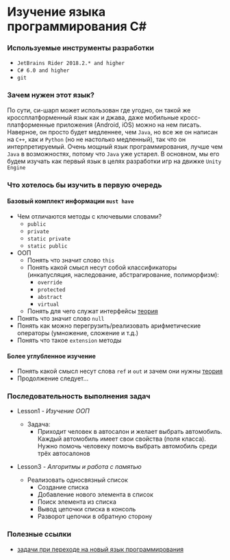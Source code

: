 # Изучение языка программирования C#

### Используемые инструменты разработки

* `JetBrains Rider 2018.2.* and higher`
* `C# 6.0 and higher`
* `git`

### Зачем нужен этот язык?

По сути, си-шарп может использован где угодно, он такой же кроссплатформенный язык как и джава, даже мобильные кросс-платформенные приложения (Android, iOS) можно на нем писать.
Наверное, он просто будет медленнее, чем `Java`, но все же он написан на `C++`, как и `Python` (но не настолько медленный), так что он интерпретируемый.
Очень мощный язык программирования, лучше чем `Java` в возможностях, потому что `Java` уже устарел.
В основном, мы его будем изучать как первый язык в целях разработки игр на движке `Unity Engine`

### Что хотелось бы изучить в первую очередь

#### Базовый комплект информации `must have`

* Чем отличаются методы с ключевыми словами?
  * `public`
  * `private`
  * `static private`
  * `static public`
* ООП
  * Понять что значит слово `this`
  * Понять какой смысл несут собой классификаторы (инкапусляция, наследование, абстрагирование, полиморфизм):
    * `override`
    * `protected`
    * `abstract`
    * `virtual`
  * Понять для чего служат интерфейсы [теория](http://mycsharp.ru/post/36/2013_12_25_interfejsy_v_si-sharp_mnozhestvennoe_nasledovanie.html)
* Понять что значит слово `null`
* Понять как можно перегрузить/реализовать арифметические операторы (умножение, сложение и т.д.)
* Понять что такое `extension` методы

#### Более углубленное изучение

* Понять какой смысл несут слова `ref` и `out` и зачем они нужны [теория](http://mycsharp.ru/post/46/2014_08_26_ssylochnye_tipy_i_tipy_znachenij_v_si-sharp_klyuchevye_slova_ref_i_out.html)
* Продолжение следует...

### Последовательность выполнения задач

* Lesson1 - *Изучение ООП*
  * Задача:
    * Приходит человек в автосалон и желает выбрать автомобиль. Каждый автомобиль имеет свои свойства (поля класса). Нужно помочь человеку помочь выбрать автомобиль среди трёх автосалонов
    
    
* Lesson3 - *Алгоритмы и работа с памятью*
  * Реализовать односвязный список
    * Создание списка
    * Добавление нового элемента в список
    * Поиск элемента из списка
    * Вывод цепочки списка в консоль
    * Разворот цепочки в обратную сторону

### Полезные ссылки
* [задачи при переходе на новый язык программирования](https://eax.me/programming-language-learning/)
